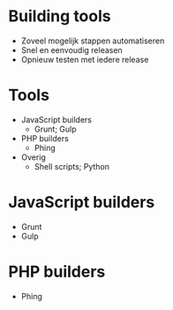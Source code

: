 # Building tools
* Zoveel mogelijk stappen automatiseren
* Snel en eenvoudig releasen
* Opnieuw testen met iedere release

# Tools
* JavaScript builders
	* Grunt; Gulp
* PHP builders
	* Phing
* Overig
	* Shell scripts; Python

# JavaScript builders
* Grunt
* Gulp

# PHP builders
* Phing
